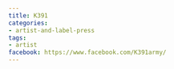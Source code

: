 ```yaml
---
title: K391
categories:
- artist-and-label-press
tags:
- artist
facebook: https://www.facebook.com/K391army/
---
```


